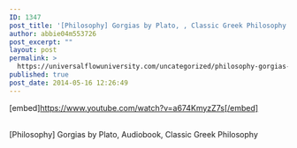 ```yaml
---
ID: 1347
post_title: '[Philosophy] Gorgias by Plato, , Classic Greek Philosophy'
author: abbie04m553726
post_excerpt: ""
layout: post
permalink: >
  https://universalflowuniversity.com/uncategorized/philosophy-gorgias-by-plato-classic-greek-philosophy/
published: true
post_date: 2014-05-16 12:26:49
---
```

[embed]https://www.youtube.com/watch?v=a674KmyzZ7s[/embed]</br></br>
<p>[Philosophy] Gorgias by Plato, Audiobook, Classic Greek Philosophy</p>